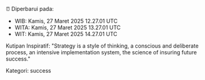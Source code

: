 ⏰ Diperbarui pada:
- WIB: Kamis, 27 Maret 2025 12.27.01 UTC
- WITA: Kamis, 27 Maret 2025 13.27.01 UTC
- WIT: Kamis, 27 Maret 2025 14.27.01 UTC

Kutipan Inspiratif:
"Strategy is a style of thinking, a conscious and deliberate process, an intensive implementation system, the science of insuring future success."


Kategori: success

